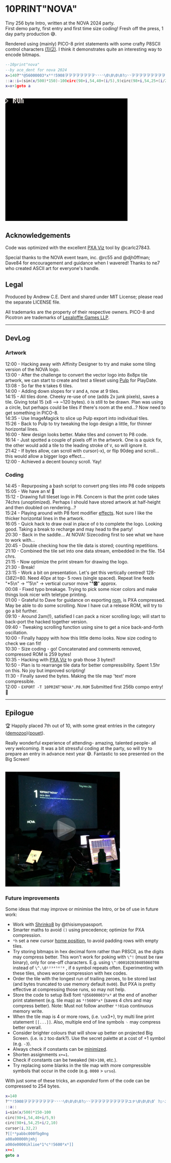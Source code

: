 # 10PRINT"NOVA"

Tiny 256 byte Intro, written at the NOVA 2024 party.  
First demo party, first entry and first time size coding! Fresh off the press, 1 day party production 😅.  

Rendered using (mainly) PICO-8 print statements with some crafty P8SCII control characters [(1)](https://pico-8.fandom.com/wiki/P8SCII_Control_Codes)[(2)](https://pico-8.fandom.com/wiki/P8SCII). I think it demonstrates quite an interesting way to encode bitmaps.



```lua
--10print"nova"
--by ace_dent for nova 2024
x=140?"⁶@56000003⁸x⁸⁶!5908ヲヲヲヲヲヲヲヲ◝◝◝◝\0\0\0\0?○◝◝ヲヲヲヲヲヲヲヲヲヲユナ\0\0\0\0゜?○◝ユナら█\0\0\0\0¹³⁷⁷ᶠᶠ゜゛><|xヲユユナナらら██\0\0\0\0\0\0\0\0\0▒▒れれフ◝◝◝~<⁷³³¹¹\0\0\0|<>゛゜ᶠᶠ⁷█らナナユユヲx³³⁷⁷◝◝◝◜"
::a::i=(sin(x/500)*150)-100circ(98+i,54,40+(i/5),9)circ(98+i,54,25+(i/2),10)cursor(i,32,2)?"ᵉ⁶pabbc000fbg0ng\na00a00000hjmhj\na00de0000iklioe\n⁶1⁶c"
x=x+1goto a
```

<br>

<img width="384" height="384" src="./assets/10PRINT^NOVA^-preview.gif" alt="">

<br>


## Acknowledgements

Code was optimized with the excellent [PXA Viz](https://carlc27843.itch.io/pico-8-source-compression-visualizer) tool by @carlc27843.

Special thanks to the NOVA event team, inc. @rc55 and @djh0ffman; Dave84 for encouragement and guidance when I wavered! Thanks to ne7 who created ASCII art for everyone's handle.


## Legal

Produced by Andrew C.E. Dent and shared under MIT License; please read the separate LICENSE file.

All trademarks are the property of their respective owners. PICO-8 and Picotron are trademarks of [Lexaloffle Games LLP](https://www.lexaloffle.com/).


---


## DevLog

### Artwork

12:00 - Hacking away with Affinity Designer to try and make some tiling version of the NOVA logo.  
13:00 - After the challenge to convert the vector logo into 8x8px tile artwork, we can start to create and test a tileset using [Pulp](https://play.date/pulp/) for PlayDate.  
13:08 - So far the `N` takes 6 tiles.  
14:00 - Adding down slopes for `V` and `A`, now at 9 tiles.  
14:15 - All tiles done. Cheeky re-use of one (adds 2x junk pixels), saves a tile. Giving total 15 (x8 --> ~120 bytes). `O` is still to be drawn. Plan was using a circle, but perhaps could be tiles if there's room at the end...? Now need to get something in PICO-8.  
14:35 - Use ImageMagick to slice up Pulp export into individual tiles.  
15:26 - Back to Pulp to try tweaking the logo design a little, for thinner horizontal lines.  
16:00 - New design looks better. Make tiles and convert to P8 code.  
16:14 - Just spotted a couple of pixels off in the artwork. One is a quick fix, the other would add a tile to the leading stroke of `V`, so will ignore it.  
21:42 - If bytes allow, can scroll with cursor(-x), or flip 90deg and scroll... this would allow a bigger logo effect...  
12:00 - Achieved a decent bouncy scroll. Yay!

### Coding

14:45 - Repurposing a bash script to convert png tiles into P8 code snippets  
15:05 - We have an `N`! 🎉  
15:12 - Drawing full tileset logo in P8. Concern is that the print code takes 74chrs (unoptimized). Perhaps I should have stored artwork at half-height and then doubled on rendering...?  
15:24 - Playing around with P8 font modifier [effects](https://pico-8.fandom.com/wiki/P8SCII_Control_Codes#Changing_character_rendering_modes). Not sure I like the thicker horizontal lines in the artwork.  
16:05 - Quick hack to draw oval in place of `O` to complete the logo. Looking good. Taking a break to recharge and may head to the party!  
20:30 - Back in the saddle... At NOVA! Sizecoding first to see what we have to work with...  
20:45 - Double checking how the tile data is stored; counting repetitions.  
21:10 - Combined the tile set into one data stream, embedded in the file. 154 chrs.  
21:15 - Now optimize the print stream for drawing the logo.  
21:30 - Break!  
23:15 - Work a bit on presentation. Let's get this vertically centred! 128-(3*8*2)=80. Need 40px at top- 5 rows (single spaced). Repeat line feeds "\*5\n" → "¹5\n" →  vertical cursor move "⁴🅾️" approx.  
00:08 - Fixed typo breakage. Trying to pick some nicer colors and make things look nicer with teletype printing.  
01:00 - Grateful to Dave for guidance on exporting [rom](http://www.sizecoding.org/wiki/PICO-8#Tiny_ROM_Export), is PXA compressed. May be able to do some scrolling. Now I have cut a release ROM, will try to go a bit further.  
09:10 - Around 2am(!), satisfied I can pack a nicer scrolling logo; will start to back-port the hacked together version.  
09:40 - Tweaking scrolling function using sine to get a nice back-and-forth oscillation.  
10:00 - Finally happy with how this little demo looks. Now size coding to check we can fit!  
10:30 - Size coding - go! Concatenated and comments removed, compressed ROM is 259 bytes!  
10:35 - Hacking with [PXA Viz](https://carlc27843.itch.io/pico-8-source-compression-visualizer) to grab those 3 bytes!!  
10:50 - Plan is to rearrange tile data for better compressibility. Spent 1.5hr on this. No joy but improved scripting!  
11:30 - Finally saved the bytes. Making the tile map 'text' more compressible.  
12:00 - `EXPORT -T 10PRINT"NOVA".P8.ROM` Submitted first 256b compo entry! 🥳  

<hr>

## Epilogue

🏆 Happily placed 7th out of 10, with some great entries in the category ([demozoo](https://demozoo.org/parties/4693/#competition_18960))([pouet](https://www.pouet.net/party.php?which=1808&when=2024)). 

Really wonderful experience of attending- amazing, talented people- all very welcoming. It was a bit stressful coding at the party, so will try to prepare an entry in advance next year 😅. Fantastic to see presented on the Big Screen!

<br>

<a href="https://raw.githubusercontent.com/ace-dent/demo-toybox/main/NOVA2024/assets/video.mp4">
    <img width="360" height="360" src="assets/thumbnail.jpg" alt="Presentation">
<a>

### Future improvements

Some ideas that may improve or minimise the Intro, or be of use in future work:
- Work with [Shrinko8](https://thisismypassport.github.io/shrinko8/) by @thisismypassport.
- Smarter maths to avoid `()` using precedence; optimize for PXA compression.
- `⁶h` set a new cursor [home position](https://pico-8.fandom.com/wiki/P8SCII_Control_Codes#Homing_the_cursor), to avoid padding rows with empty tiles.
- Try storing bitmaps in hex decimal form rather than P8SCII, as the digits may compress better. This won't work for poking with `\^!` (must be raw binary), only for one-off characters. E.g. using `\^:000102030405060708` instead of `\^.\0¹²³⁴⁵⁶⁷⁸` , if `0` symbol repeats often. Experimenting with these tiles, shows worse compression with hex codes.
- Order the tile with the longest run of trailing zeroes, to be stored last (and bytes truncated to use memory default `0x00`). But PXA is pretty effective at compressing those runs, so may not help.
- Store the code to setup 8x8 font `⁶@56000003⁸x⁸` at the end of another print statement (e.g. tile map) as `⁶!5600⁸x⁸` (saves 4 chrs and may compress better). Note: Must not follow another `⁶!01ab` continuous memory write.
- When the tile map is 4 or more rows, (i.e. `\n`x3+), try multi line print statement `[[...]]`. Also, multiple end of line symbols `␊` may compress better overall.
- Consider brighter colours that will show up better on projected Big Screen. (i.e. is `2` too dark?). Use the secret palette at a cost of +1 symbol (e.g. `-3`).
- Always check if constants can be [minimized](https://www.lexaloffle.com/bbs/?tid=44801). 
- Shorten assignments `x+=1`.
- Check if constants can be tweaked (`98`>`100`, etc.).
- Try replacing some blanks in the tile map with more compressible symbols that occur in the code (e.g. `0000` > `urso`).

With just some of these tricks, an *expanded* form of the code can be compressed to 254 bytes.

```lua
x=140
?"⁶!5908ヲヲヲヲヲヲヲヲ◝◝◝◝\0\0\0\0?○◝◝ヲヲヲヲヲヲヲヲヲヲユナ\0\0\0\0゜?○◝ユナら█\0\0\0\0¹³⁷⁷ᶠᶠ゜゛><|xヲユユナナらら██\0\0\0\0\0\0\0\0\0▒▒れれフ◝◝◝~<⁷³³¹¹\0\0\0|<>゛゜ᶠᶠ⁷█らナナユユヲx³³⁷⁷◝◝◝◜"
::a::
i=sin(x/500)*150-100
circ(98+i,54,40+i/5,9)
circ(98+i,54,25+i/2,10)
cursor(i,32,2)
?[[ᵉ⁶pabbc000fbg0ng
a00a00000hjmhj
a00de0000iklioe⁶1⁶c⁶!5600⁸x⁸]]
x+=1
goto a
```